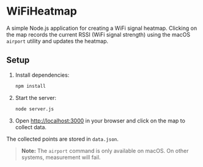 # WiFiHeatmap

A simple Node.js application for creating a WiFi signal heatmap. Clicking on the map records the current RSSI (WiFi signal strength) using the macOS `airport` utility and updates the heatmap.

## Setup

1. Install dependencies:
   ```bash
   npm install
   ```
2. Start the server:
   ```bash
   node server.js
   ```
3. Open <http://localhost:3000> in your browser and click on the map to collect data.

The collected points are stored in `data.json`.

> **Note:** The `airport` command is only available on macOS. On other systems, measurement will fail.
